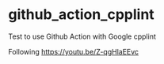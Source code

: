 # github_action_cpplint
Test to use Github Action with Google cpplint

Following
https://youtu.be/Z-qgHlaEEvc
